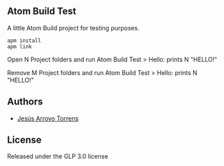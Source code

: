## Atom Build Test

A little Atom Build project for testing purposes.

```
apm install
apm link
```

Open N Project folders and run Atom Build Test > Hello: prints N "HELLO!"

Remove M Project folders and run Atom Build Test > Hello: prints N "HELLO!"

## Authors

* [Jesús Arroyo Torrens](https://github.com/Jesus89)

## License

Released under the GLP 3.0 license
